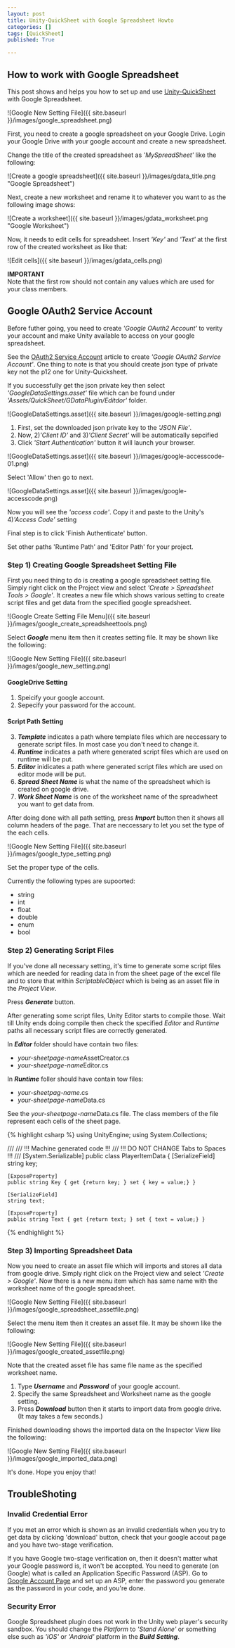 ```yaml
---
layout: post
title: Unity-QuickSheet with Google Spreadsheet Howto
categories: []
tags: [QuickSheet]
published: True

---
```


## How to work with Google Spreadsheet

This post shows and helps you how to set up and use [Unity-QuickSheet](https://github.com/kimsama/Unity-QuickSheet) with Google Spreadsheet. 

![Google New Setting File]({{ site.baseurl }}/images/google_spreadsheet.png)

First, you need to create a google spreadsheet on your Google Drive. Login your Google Drive with your google account and create a new spreadsheet.

Change the title of the created spreadsheet as *'MySpreadSheet'* like the following:

![Create a google spreadsheet]({{ site.baseurl }}/images/gdata_title.png "Google Spreadsheet")

Next, create a new worksheet and rename it to whatever you want to as the following image shows:

![Create a worksheet]({{ site.baseurl }}/images/gdata_worksheet.png "Google Worksheet")

Now, it needs to edit cells for spreadsheet. Insert *'Key'* and *'Text'* at the first row of the created worksheet as like that:

![Edit cells]({{ site.baseurl }}/images/gdata_cells.png)

**IMPORTANT** <br>
Note that the first row should not contain any values which are used for your class members.


## Google OAuth2 Service Account ##

Before futher going, you need to create *'Google OAuth2 Account'* to verity your account and make Unity available to access on your google spreadsheet. 

See the [OAuth2 Service Account](https://opendatakit.org/use/aggregate/oauth2-service-account/) article to create *'Google OAuth2 Service Account'*. One thing to note is that you should create json type of private key not the p12 one for Unity-Quicksheet.

If you successfully get the json private key then select *'GoogleDataSettings.asset'* file which can be found under *'Assets/QuickSheet/GDataPlugin/Editdor'* folder. 

![GoogleDataSettings.asset]({{ site.baseurl }}/images/google-setting.png)

1. First, set the downloaded json private key to the *'JSON File'*.
2. Now, 2)*'Client ID'* and 3)*'Client Secret'* will be automatically sepcified
3. Click *'Start Authentication'* button it will launch your browser. 

![GoogleDataSettings.asset]({{ site.baseurl }}/images/google-accesscode-01.png)

Select 'Allow' then go to next.

![GoogleDataSettings.asset]({{ site.baseurl }}/images/google-accesscode.png)

Now you will see the *'access code'*. Copy it and paste to the Unity's 4)*'Access Code'* setting

Final step is to click 'Finish Authenticate' button. 

Set other paths 'Runtime Path' and 'Editor Path' for your project.


### Step 1) Creating Google Spreadsheet Setting File 

First you need thing to do is creating a google spreadsheet setting file. Simply right click on the Project view and select *'Create > Spreadsheet Tools > Google'*. It creates a new file which shows various setting to create script files and get data from the specified google spreadsheet.

![Google Create Setting File Menu]({{ site.baseurl }}/images/google_create_spreadsheettools.png)


Select ***Google*** menu item then it creates setting file. It may be shown like the following:

![Google New Setting File]({{ site.baseurl }}/images/google_new_setting.png)

#### GoogleDrive Setting

1. Speicify your google account.
2. Sepecify your password for the account.

#### Script Path Setting

3. ***Template*** indicates a path where template files which are neccessary to generate script files.  In most case you don't need to change it.
4. ***Runtime*** indicates a path where generated script files which are used on runtime will be put.
5. ***Editor*** inidicates a path where generated script files which are used on editor mode will be put.
6. ***Spread Sheet Name*** is what the name of the spreadsheet which is created on google drive.
7. ***Work Sheet Name*** is one of the worksheet name of the spreadwheet you want to get data from.

After doing done with all path setting, press ***Import*** button then it shows all column headers of the page. That are neccessary to let you set the type of the each cells.

![Google New Setting File]({{ site.baseurl }}/images/google_type_setting.png)

Set the proper type of the cells.

Currently the following types are supoorted:

- string
- int
- float
- double
- enum
- bool

### Step 2) Generating Script Files

If you've done all necessary setting, it's time to generate some script files which are needed for reading data in from the sheet page of the excel file and to store that within *ScriptableObject* which is being as an asset file in the *Project View*.

Press ***Generate*** button.

After generating some script files, Unity Editor starts to compile those. Wait till Unity ends doing compile then check the specified *Editor* and *Runtime* paths all necessary script files are correctly generated. 

In ***Editor*** folder should have contain two files:

* *your-sheetpage-name*AssetCreator.cs
* *your-sheetpage-name*Editor.cs

In ***Runtime*** foller should have contain tow files:
    
* *your-sheetpag-name*.cs
* *your-sheetpage-name*Data.cs

See the *your-sheetpage-name*Data.cs file. The class members of the file represent each cells of the sheet page.

{% highlight csharp %}
using UnityEngine;
using System.Collections;

///
/// !!! Machine generated code !!!
/// !!! DO NOT CHANGE Tabs to Spaces !!!
///
[System.Serializable]
public class PlayerItemData
{
	[SerializeField]
	string key;
	
	[ExposeProperty]
	public string Key { get {return key; } set { key = value;} }
	
	[SerializeField]
	string text;
	
	[ExposeProperty]
	public string Text { get {return text; } set { text = value;} }
{% endhighlight %}

### Step 3) Importing Spreadsheet Data

Now you need to create an asset file which will imports and stores all data from google drive. Simply right click on the Project view and select *'Create > Google'*. Now there is a new menu item which has same name with the worksheet name of the google spreadsheet.

![Google New Setting File]({{ site.baseurl }}/images/google_spreadsheet_assetfile.png)

Select the menu item then it creates an asset file. It may be shown like the following:

![Google New Setting File]({{ site.baseurl }}/images/google_created_assetfile.png)

Note that the created asset file has same file name as the specified worksheet name.

1. Type ***Username*** and ***Password*** of your google account.
2. Specify the same Spreadsheet and Worksheet name as the google setting.
3. Press ***Download*** button then it starts to import data from google drive. (It may takes a few seconds.)

Finished downloading shows the imported data on the Inspector View like the following:

![Google New Setting File]({{ site.baseurl }}/images/google_imported_data.png)

It's done. Hope you enjoy that!


## TroubleShoting

### Invalid Credential Error

If you met an error which is shown as an invalid credentials when you try to get data by clicking 'download' button, check that your google accout page and you have two-stage verification.

If you have Google two-stage verification on, then it doesn't matter what your Google password is, it won't be accepted. You need to generate (on Google) what is called an Application Specific Password (ASP). Go to [Google Account Page](https://www.google.com/settings/account) and set up an ASP, enter the password you generate as the password in your code, and you're done.

### Security Error 

Google Spreadsheet plugin does not work in the Unity web player's security sandbox. You should change the *Platform* to *'Stand Alone'* or something else such as *'iOS'* or *'Android'* platform in the ***Build Setting***.

